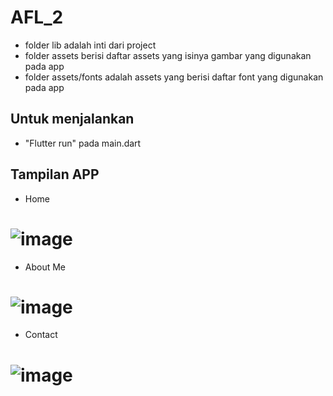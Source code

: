 # AFL_2 
- folder lib adalah inti dari project
- folder assets berisi daftar assets yang isinya gambar yang digunakan pada app
- folder assets/fonts adalah assets yang berisi daftar font yang digunakan pada app
## Untuk menjalankan 
- "Flutter run" pada main.dart
## Tampilan APP
- Home
# ![image](https://github.com/user-attachments/assets/6d5f82ae-295a-4d9c-947f-8d19e7e71840)
- About Me
# ![image](https://github.com/user-attachments/assets/75ffb777-b1dd-4393-a4f5-c014aef23c19)
- Contact
# ![image](https://github.com/user-attachments/assets/64dfdfcd-4699-4c72-bfd0-b0003c59fbaa)
